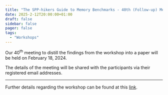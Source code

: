 ```yaml
---
title: "The SPP-hikers Guide to Memory Benchmarks - 40th (Follow-up) Meeting"
date: 2025-2-12T20:00:00+01:00
draft: false
sidebar: false
pager: false
tags:
  - "Workshops"
---
```


Our 40<sup>th</sup> meeting to distill the findings from the workshop into a paper will be held on February 18, 2024.

The details of the meeting will be shared with the participants via their registered email addresses.

---

Further details regarding the workshop can be found at this [link](/posts/mini-workshop_2023).

